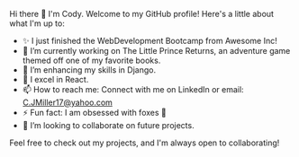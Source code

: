 Hi there 👋
I'm Cody.
Welcome to my GitHub profile! Here's a little about what I'm up to:

- ✨ I just finished the WebDevelopment Bootcamp from Awesome Inc!
- 🔭 I’m currently working on The Little Prince Returns, an adventure game themed off one of my favorite books.
- 🌱 I’m enhancing my skills in Django.
- 💬 I excel in React.
- 📫 How to reach me: Connect with me on LinkedIn or email: C.JMiller17@yahoo.com
- ⚡ Fun fact: I am obsessed with foxes 🦊
- 👯 I’m looking to collaborate on future projects.

Feel free to check out my projects, and I'm always open to collaborating!

